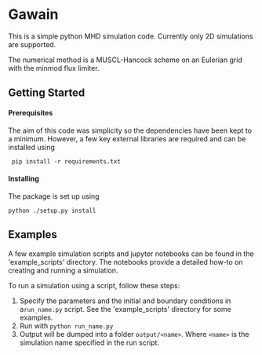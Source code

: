 # Gawain

This is a simple python MHD simulation code. Currently only 2D simulations are supported. 

The numerical method is a MUSCL-Hancock scheme on an Eulerian grid with the minmod flux limiter.

## Getting Started

#### Prerequisites

The aim of this code was simplicity so the dependencies have been kept to a minimum. However, a few key external libraries are required and can be installed using 

```
 pip install -r requirements.txt
```

#### Installing

The package is set up using

```
python ./setup.py install
```

## Examples

A few example simulation scripts and jupyter notebooks can be found in the 'example_scripts' directory. The notebooks provide a detailed how-to on creating and running a simulation.

To run a simulation using a script, follow these steps:

1. Specify the parameters and the initial and boundary conditions in a`run_name.py` script. See the 'example_scripts' directory for some examples.
2. Run with  `python run_name.py` 
4. Output will be dumped into a folder  `output/<name>`. Where `<name>` is the simulation name specified in the run script.  